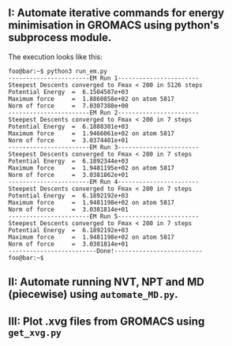 ## I: Automate iterative commands for energy minimisation in GROMACS using python's subprocess module.

The execution looks like this:
```console
foo@bar:~$ python3 run_em.py
-----------------------EM Run 1-----------------------
Steepest Descents converged to Fmax < 200 in 5126 steps
Potential Energy  =  6.1504507e+03
Maximum force     =  1.8860858e+02 on atom 5817
Norm of force     =  7.0307388e+00
-----------------------EM Run 2-----------------------
Steepest Descents converged to Fmax < 200 in 7 steps
Potential Energy  =  6.1888301e+03
Maximum force     =  1.9466061e+02 on atom 5817
Norm of force     =  3.0374401e+01
-----------------------EM Run 3-----------------------
Steepest Descents converged to Fmax < 200 in 7 steps
Potential Energy  =  6.1892344e+03
Maximum force     =  1.9481195e+02 on atom 5817
Norm of force     =  3.0381862e+01
-----------------------EM Run 4-----------------------
Steepest Descents converged to Fmax < 200 in 7 steps
Potential Energy  =  6.1892192e+03
Maximum force     =  1.9481198e+02 on atom 5817
Norm of force     =  3.0381814e+01
-----------------------EM Run 5-----------------------
Steepest Descents converged to Fmax < 200 in 7 steps
Potential Energy  =  6.1892192e+03
Maximum force     =  1.9481198e+02 on atom 5817
Norm of force     =  3.0381814e+01
-------------------------Done!-------------------------
foo@bar:~$ 
```
## II: Automate running NVT, NPT and MD (piecewise) using ```automate_MD.py```.

## III: Plot .xvg files from GROMACS using ```get_xvg.py```


